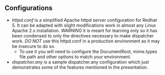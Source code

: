 Configurations
-----

* *httpd.conf* is a simplified Apache httpd server configuration for Redhat 5.  It can be adapted with slight modifications work in almost any Linux Apache 2.x installation. *WARNING* it is meant for learning only so it has been condensed to only the directives necessary to make dispatcher work.  *DO NOT* use this httpd.conf in a production environment as it may be insecure to do so.
  * To use it you will need to configure the DocumentRoot, mime.types file path and other options to match your environment.
* *dispatcher.any* is a sample dispatcher.any configuration which just demonstrates some of the features mentioned in the presentation.

